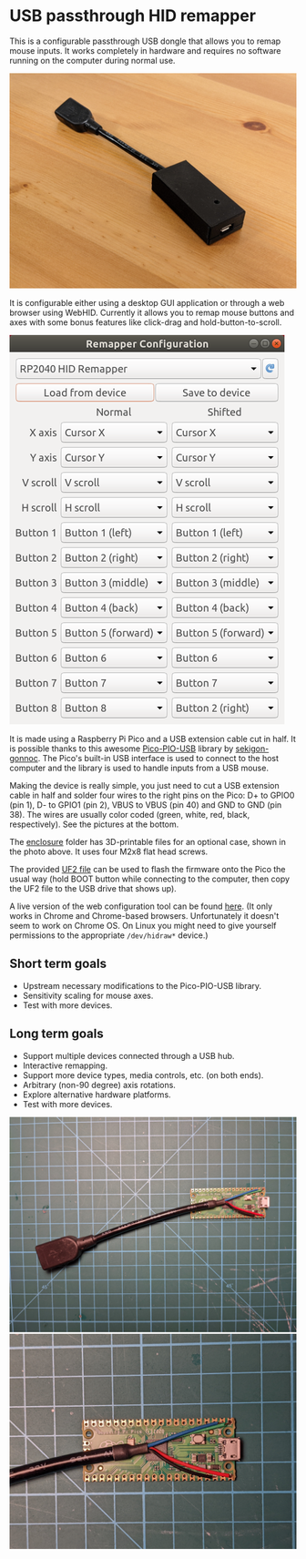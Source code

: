 # USB passthrough HID remapper

This is a configurable passthrough USB dongle that allows you to remap mouse inputs. It works completely in hardware and requires no software running on the computer during normal use.

![HID Remapper](images/remapper1.jpg)

It is configurable either using a desktop GUI application or through a web browser using WebHID. Currently it allows you to remap mouse buttons and axes with some bonus features like click-drag and hold-button-to-scroll.

![Configuration tool screenshot](images/config-tool.png)

It is made using a Raspberry Pi Pico and a USB extension cable cut in half. It is possible thanks to this awesome [Pico-PIO-USB](https://github.com/sekigon-gonnoc/Pico-PIO-USB) library by [sekigon-gonnoc](https://github.com/sekigon-gonnoc). The Pico's built-in USB interface is used to connect to the host computer and the library is used to handle inputs from a USB mouse.

Making the device is really simple, you just need to cut a USB extension cable in half and solder four wires to the right pins on the Pico: D+ to GPIO0 (pin 1), D- to GPIO1 (pin 2), VBUS to VBUS (pin 40) and GND to GND (pin 38). The wires are usually color coded (green, white, red, black, respectively). See the pictures at the bottom.

The [enclosure](enclosure) folder has 3D-printable files for an optional case, shown in the photo above. It uses four M2x8 flat head screws.

The provided [UF2 file](firmware/remapper.uf2) can be used to flash the firmware onto the Pico the usual way (hold BOOT button while connecting to the computer, then copy the UF2 file to the USB drive that shows up).

A live version of the web configuration tool can be found [here](https://www.jfedor.org/hid-remapper-config/). (It only works in Chrome and Chrome-based browsers. Unfortunately it doesn't seem to work on Chrome OS. On Linux you might need to give yourself permissions to the appropriate `/dev/hidraw*` device.)

## Short term goals

* Upstream necessary modifications to the Pico-PIO-USB library.
* Sensitivity scaling for mouse axes.
* Test with more devices.

## Long term goals

* Support multiple devices connected through a USB hub.
* Interactive remapping.
* Support more device types, media controls, etc. (on both ends).
* Arbitrary (non-90 degree) axis rotations.
* Explore alternative hardware platforms.
* Test with more devices.

![HID Remapper inside](images/remapper2.jpg)
![HID Remapper soldering close-up](images/remapper3.jpg)
